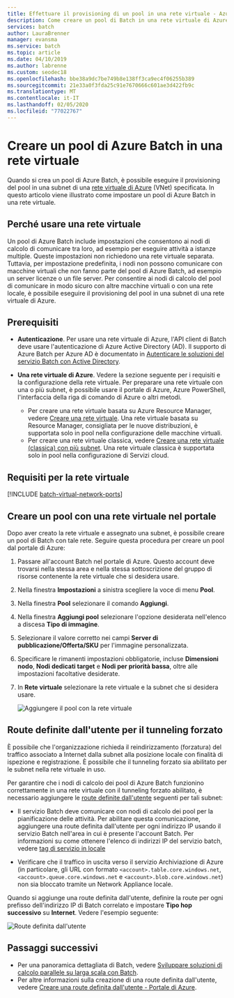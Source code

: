 ```yaml
---
title: Effettuare il provisioning di un pool in una rete virtuale - Azure Batch |Microsoft Docs
description: Come creare un pool di Batch in una rete virtuale di Azure in modo che i nodi di calcolo possano comunicare in modo sicuro con altre macchine virtuali nella rete, ad esempio un file server.
services: batch
author: LauraBrenner
manager: evansma
ms.service: batch
ms.topic: article
ms.date: 04/10/2019
ms.author: labrenne
ms.custom: seodec18
ms.openlocfilehash: bbe38a9dc7be749b8e138ff3ca9ec4f06255b389
ms.sourcegitcommit: 21e33a0f3fda25c91e7670666c601ae3d422fb9c
ms.translationtype: MT
ms.contentlocale: it-IT
ms.lasthandoff: 02/05/2020
ms.locfileid: "77022767"
---
```

# <a name="create-an-azure-batch-pool-in-a-virtual-network"></a>Creare un pool di Azure Batch in una rete virtuale

Quando si crea un pool di Azure Batch, è possibile eseguire il provisioning del pool in una subnet di una [rete virtuale di Azure](../virtual-network/virtual-networks-overview.md) (VNet) specificata. In questo articolo viene illustrato come impostare un pool di Azure Batch in una rete virtuale. 

## <a name="why-use-a-vnet"></a>Perché usare una rete virtuale

Un pool di Azure Batch include impostazioni che consentono ai nodi di calcolo di comunicare tra loro, ad esempio per eseguire attività a istanze multiple. Queste impostazioni non richiedono una rete virtuale separata. Tuttavia, per impostazione predefinita, i nodi non possono comunicare con macchine virtuali che non fanno parte del pool di Azure Batch, ad esempio un server licenze o un file server. Per consentire ai nodi di calcolo del pool di comunicare in modo sicuro con altre macchine virtuali o con una rete locale, è possibile eseguire il provisioning del pool in una subnet di una rete virtuale di Azure. 

## <a name="prerequisites"></a>Prerequisiti

* **Autenticazione**. Per usare una rete virtuale di Azure, l'API client di Batch deve usare l'autenticazione di Azure Active Directory (AD). Il supporto di Azure Batch per Azure AD è documentato in [Autenticare le soluzioni del servizio Batch con Active Directory](batch-aad-auth.md). 

* **Una rete virtuale di Azure**. Vedere la sezione seguente per i requisiti e la configurazione della rete virtuale. Per preparare una rete virtuale con una o più subnet, è possibile usare il portale di Azure, Azure PowerShell, l'interfaccia della riga di comando di Azure o altri metodi.  
  * Per creare una rete virtuale basata su Azure Resource Manager, vedere [Creare una rete virtuale](../virtual-network/manage-virtual-network.md#create-a-virtual-network). Una rete virtuale basata su Resource Manager, consigliata per le nuove distribuzioni, è supportata solo in pool nella configurazione delle macchine virtuali.
  * Per creare una rete virtuale classica, vedere [Creare una rete virtuale (classica) con più subnet](../virtual-network/create-virtual-network-classic.md). Una rete virtuale classica è supportata solo in pool nella configurazione di Servizi cloud.

## <a name="vnet-requirements"></a>Requisiti per la rete virtuale

[!INCLUDE [batch-virtual-network-ports](../../includes/batch-virtual-network-ports.md)]

## <a name="create-a-pool-with-a-vnet-in-the-portal"></a>Creare un pool con una rete virtuale nel portale

Dopo aver creato la rete virtuale e assegnato una subnet, è possibile creare un pool di Batch con tale rete. Seguire questa procedura per creare un pool dal portale di Azure: 

1. Passare all'account Batch nel portale di Azure. Questo account deve trovarsi nella stessa area e nella stessa sottoscrizione del gruppo di risorse contenente la rete virtuale che si desidera usare. 
2. Nella finestra **Impostazioni** a sinistra scegliere la voce di menu **Pool**.
3. Nella finestra **Pool** selezionare il comando **Aggiungi**.
4. Nella finestra **Aggiungi pool** selezionare l'opzione desiderata nell'elenco a discesa **Tipo di immagine**. 
5. Selezionare il valore corretto nei campi **Server di pubblicazione/Offerta/SKU** per l'immagine personalizzata.
6. Specificare le rimanenti impostazioni obbligatorie, incluse **Dimensioni nodo**, **Nodi dedicati target** e **Nodi per priorità bassa**, oltre alle impostazioni facoltative desiderate.
7. In **Rete virtuale** selezionare la rete virtuale e la subnet che si desidera usare.
  
   ![Aggiungere il pool con la rete virtuale](./media/batch-virtual-network/add-vnet-pool.png)

## <a name="user-defined-routes-for-forced-tunneling"></a>Route definite dall'utente per il tunneling forzato

È possibile che l'organizzazione richieda il reindirizzamento (forzatura) del traffico associato a Internet dalla subnet alla posizione locale con finalità di ispezione e registrazione. È possibile che il tunneling forzato sia abilitato per le subnet nella rete virtuale in uso. 

Per garantire che i nodi di calcolo dei pool di Azure Batch funzionino correttamente in una rete virtuale con il tunneling forzato abilitato, è necessario aggiungere le [route definite dall'utente](../virtual-network/virtual-networks-udr-overview.md) seguenti per tali subnet:

* Il servizio Batch deve comunicare con nodi di calcolo dei pool per la pianificazione delle attività. Per abilitare questa comunicazione, aggiungere una route definita dall'utente per ogni indirizzo IP usando il servizio Batch nell'area in cui è presente l'account Batch. Per informazioni su come ottenere l'elenco di indirizzi IP del servizio batch, vedere [tag di servizio in locale](../virtual-network/service-tags-overview.md)

* Verificare che il traffico in uscita verso il servizio Archiviazione di Azure (in particolare, gli URL con formato `<account>.table.core.windows.net`, `<account>.queue.core.windows.net` e `<account>.blob.core.windows.net`) non sia bloccato tramite un Network Appliance locale.

Quando si aggiunge una route definita dall'utente, definire la route per ogni prefisso dell'indirizzo IP di Batch correlato e impostare **Tipo hop successivo** su **Internet**. Vedere l'esempio seguente:

![Route definita dall'utente](./media/batch-virtual-network/user-defined-route.png)

## <a name="next-steps"></a>Passaggi successivi

- Per una panoramica dettagliata di Batch, vedere [Sviluppare soluzioni di calcolo parallele su larga scala con Batch](batch-api-basics.md).
- Per altre informazioni sulla creazione di una route definita dall'utente, vedere [Creare una route definita dall'utente - Portale di Azure](../virtual-network/tutorial-create-route-table-portal.md).
